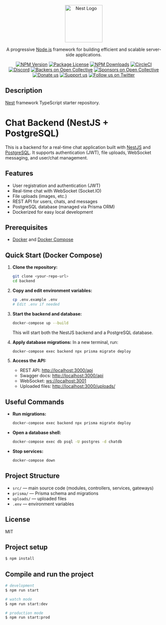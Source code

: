 <p align="center">
  <a href="http://nestjs.com/" target="blank"><img src="https://nestjs.com/img/logo-small.svg" width="120" alt="Nest Logo" /></a>
</p>

[circleci-image]: https://img.shields.io/circleci/build/github/nestjs/nest/master?token=abc123def456
[circleci-url]: https://circleci.com/gh/nestjs/nest

  <p align="center">A progressive <a href="http://nodejs.org" target="_blank">Node.js</a> framework for building efficient and scalable server-side applications.</p>
    <p align="center">
<a href="https://www.npmjs.com/~nestjscore" target="_blank"><img src="https://img.shields.io/npm/v/@nestjs/core.svg" alt="NPM Version" /></a>
<a href="https://www.npmjs.com/~nestjscore" target="_blank"><img src="https://img.shields.io/npm/l/@nestjs/core.svg" alt="Package License" /></a>
<a href="https://www.npmjs.com/~nestjscore" target="_blank"><img src="https://img.shields.io/npm/dm/@nestjs/common.svg" alt="NPM Downloads" /></a>
<a href="https://circleci.com/gh/nestjs/nest" target="_blank"><img src="https://img.shields.io/circleci/build/github/nestjs/nest/master" alt="CircleCI" /></a>
<a href="https://discord.gg/G7Qnnhy" target="_blank"><img src="https://img.shields.io/badge/discord-online-brightgreen.svg" alt="Discord"/></a>
<a href="https://opencollective.com/nest#backer" target="_blank"><img src="https://opencollective.com/nest/backers/badge.svg" alt="Backers on Open Collective" /></a>
<a href="https://opencollective.com/nest#sponsor" target="_blank"><img src="https://opencollective.com/nest/sponsors/badge.svg" alt="Sponsors on Open Collective" /></a>
  <a href="https://paypal.me/kamilmysliwiec" target="_blank"><img src="https://img.shields.io/badge/Donate-PayPal-ff3f59.svg" alt="Donate us"/></a>
    <a href="https://opencollective.com/nest#sponsor"  target="_blank"><img src="https://img.shields.io/badge/Support%20us-Open%20Collective-41B883.svg" alt="Support us"></a>
  <a href="https://twitter.com/nestframework" target="_blank"><img src="https://img.shields.io/twitter/follow/nestframework.svg?style=social&label=Follow" alt="Follow us on Twitter"></a>
</p>
  <!--[![Backers on Open Collective](https://opencollective.com/nest/backers/badge.svg)](https://opencollective.com/nest#backer)
  [![Sponsors on Open Collective](https://opencollective.com/nest/sponsors/badge.svg)](https://opencollective.com/nest#sponsor)-->

## Description

[Nest](https://github.com/nestjs/nest) framework TypeScript starter repository.

# Chat Backend (NestJS + PostgreSQL)

This is a backend for a real-time chat application built with [NestJS](https://nestjs.com/) and [PostgreSQL](https://www.postgresql.org/). It supports authentication (JWT), file uploads, WebSocket messaging, and user/chat management.

## Features
- User registration and authentication (JWT)
- Real-time chat with WebSocket (Socket.IO)
- File uploads (images, etc.)
- REST API for users, chats, and messages
- PostgreSQL database (managed via Prisma ORM)
- Dockerized for easy local development

## Prerequisites
- [Docker](https://www.docker.com/) and [Docker Compose](https://docs.docker.com/compose/)

## Quick Start (Docker Compose)

1. **Clone the repository:**
   ```bash
   git clone <your-repo-url>
   cd backend
   ```

2. **Copy and edit environment variables:**
   ```bash
   cp .env.example .env
   # Edit .env if needed 
   ```

3. **Start the backend and database:**
   ```bash
   docker-compose up --build
   ```
   This will start both the NestJS backend and a PostgreSQL database.

4. **Apply database migrations:**
   In a new terminal, run:
   ```bash
   docker-compose exec backend npx prisma migrate deploy
   ```

5. **Access the API:**
   - REST API: [http://localhost:3000/api](http://localhost:3000/api)
   - Swagger docs: [http://localhost:3000/api](http://localhost:3000/api)
   - WebSocket: [ws://localhost:3001](ws://localhost:3001)
   - Uploaded files: [http://localhost:3000/uploads/](http://localhost:3000/uploads/)

## Useful Commands

- **Run migrations:**
  ```bash
  docker-compose exec backend npx prisma migrate deploy
  ```
- **Open a database shell:**
  ```bash
  docker-compose exec db psql -U postgres -d chatdb
  ```
- **Stop services:**
  ```bash
  docker-compose down
  ```

## Project Structure
- `src/` — main source code (modules, controllers, services, gateways)
- `prisma/` — Prisma schema and migrations
- `uploads/` — uploaded files
- `.env` — environment variables


## License
MIT

## Project setup

```bash
$ npm install
```

## Compile and run the project

```bash
# development
$ npm run start

# watch mode
$ npm run start:dev

# production mode
$ npm run start:prod
```

